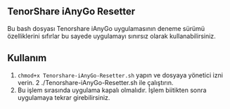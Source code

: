 ## TenorShare iAnyGo Resetter

Bu bash dosyası Tenorshare iAnyGo uygulamasının deneme sürümü özelliklerini sıfırlar bu sayede uygulamayı sınırsız olarak kullanabilirsiniz.

## Kullanım

1. `chmod+x Tenorshare-iAnyGo-Resetter.sh` yapın ve dosyaya yönetici izni verin.
2 ./Tenorshare-iAnyGo-Resetter.sh ile çalıştırın.
3. Bu işlem sırasında uygulama kapalı olmalıdır. İşlem biitikten sonra uygulamaya tekrar girebilirsiniz.
